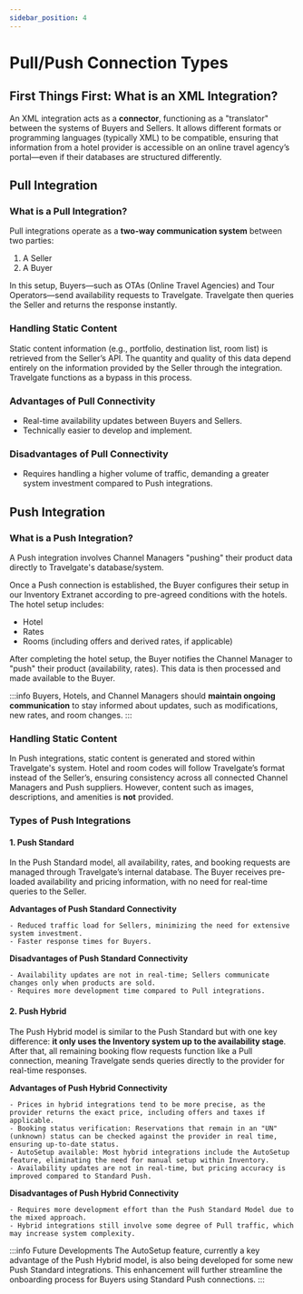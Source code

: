 ```yaml
---
sidebar_position: 4
---
```


# Pull/Push Connection Types

## First Things First: What is an XML Integration?

An XML integration acts as a **connector**, functioning as a "translator" between the systems of Buyers and Sellers. It allows different formats or programming languages (typically XML) to be compatible, ensuring that information from a hotel provider is accessible on an online travel agency’s portal—even if their databases are structured differently.

## Pull Integration

### What is a Pull Integration?

Pull integrations operate as a **two-way communication system** between two parties:

1. A Seller
2. A Buyer

In this setup, Buyers—such as OTAs (Online Travel Agencies) and Tour Operators—send availability requests to Travelgate. Travelgate then queries the Seller and returns the response instantly.

### Handling Static Content

Static content information (e.g., portfolio, destination list, room list) is retrieved from the Seller’s API. The quantity and quality of this data depend entirely on the information provided by the Seller through the integration. Travelgate functions as a bypass in this process.

### Advantages of Pull Connectivity
- Real-time availability updates between Buyers and Sellers.
- Technically easier to develop and implement.

### Disadvantages of Pull Connectivity
- Requires handling a higher volume of traffic, demanding a greater system investment compared to Push integrations.

## Push Integration

### What is a Push Integration?

A Push integration involves Channel Managers "pushing" their product data directly to Travelgate's database/system.

Once a Push connection is established, the Buyer configures their setup in our Inventory Extranet according to pre-agreed conditions with the hotels. The hotel setup includes:

- Hotel
- Rates
- Rooms (including offers and derived rates, if applicable)

After completing the hotel setup, the Buyer notifies the Channel Manager to "push" their product (availability, rates). This data is then processed and made available to the Buyer.

:::info
Buyers, Hotels, and Channel Managers should **maintain ongoing communication** to stay informed about updates, such as modifications, new rates, and room changes.
:::

### Handling Static Content

In Push integrations, static content is generated and stored within Travelgate's system. Hotel and room codes will follow Travelgate’s format instead of the Seller’s, ensuring consistency across all connected Channel Managers and Push suppliers. However, content such as images, descriptions, and amenities is **not** provided.

### Types of Push Integrations

#### 1. Push Standard

In the Push Standard model, all availability, rates, and booking requests are managed through Travelgate’s internal database. The Buyer receives pre-loaded availability and pricing information, with no need for real-time queries to the Seller.

**Advantages of Push Standard Connectivity**

    - Reduced traffic load for Sellers, minimizing the need for extensive system investment.
    - Faster response times for Buyers.

**Disadvantages of Push Standard Connectivity**

    - Availability updates are not in real-time; Sellers communicate changes only when products are sold.
    - Requires more development time compared to Pull integrations.

#### 2. Push Hybrid

The Push Hybrid model is similar to the Push Standard but with one key difference: **it only uses the Inventory system up to the availability stage**. After that, all remaining booking flow requests function like a Pull connection, meaning Travelgate sends queries directly to the provider for real-time responses.

**Advantages of Push Hybrid Connectivity**

    - Prices in hybrid integrations tend to be more precise, as the provider returns the exact price, including offers and taxes if applicable.
    - Booking status verification: Reservations that remain in an "UN" (unknown) status can be checked against the provider in real time, ensuring up-to-date status.
    - AutoSetup available: Most hybrid integrations include the AutoSetup feature, eliminating the need for manual setup within Inventory.
    - Availability updates are not in real-time, but pricing accuracy is improved compared to Standard Push.

**Disadvantages of Push Hybrid Connectivity**

    - Requires more development effort than the Push Standard Model due to the mixed approach.
    - Hybrid integrations still involve some degree of Pull traffic, which may increase system complexity.

:::info Future Developments
The AutoSetup feature, currently a key advantage of the Push Hybrid model, is also being developed for some new Push Standard integrations. This enhancement will further streamline the onboarding process for Buyers using Standard Push connections.
:::
